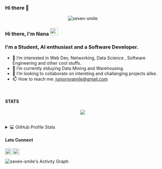 ### Hi there 👋

<!--
**seven-smile/seven-smile** is a ✨ _special_ ✨ repository because its `README.md` (this file) appears on your GitHub profile.

Here are some ideas to get you started:

- 🔭 I’m currently working on ...
- 🌱 I’m currently learning ...
- 👯 I’m looking to collaborate on ...
- 🤔 I’m looking for help with ...
- 💬 Ask me about ...
- 📫 How to reach me: ...
- 😄 Pronouns: ...
- ⚡ Fun fact: ...
-->

<p align="center"> <img src="https://komarev.com/ghpvc/?username=seven-smile&label=Profile%20views&color=0e75b6&style=flat" alt="seven-smile" /> </p>

### Hi there, I'm Nana <img src="https://media.giphy.com/media/hvRJCLFzcasrR4ia7z/giphy.gif" width="25px">

### I'm a Student, AI enthusiast and a Software Developer.

- 👀 I’m interested in Web Dev, Networking, Data Science , Software Engineering and other cool stuffs.
- 🌱 I’m currently stduying Data Mining and Warehousing.
- 💞 I’m looking to collaborate on intereting and challanging projects alike.
- 📫 How to reach me: juniornyamile@gmail.com

<br />

#### STATS
<a href="https://github.com/seven-smile">
  
</a>

<p align="center">
<img src="https://github-readme-streak-stats.herokuapp.com/?user=seven-smile&theme=prussian">
</p>
<br />

<!-- GitHub Profile Summary -->
<details> 
  <summary>💻 GitHub Profile Stats</summary>
  <br/>
    <a href="https://github.com/anuraghazra/github-readme-stats"><img alt="seven-smile's Github Stats" src="https://denvercoder1-github-readme-stats.vercel.app/api/?username=seven-smile&show_icons=true&count_private=true&theme=prussian&hide_border=true" height="192px"/></a>
  <a href="https://github.com/anuraghazra/github-readme-stats"><img src="https://github-readme-stats.vercel.app/api/top-langs/?username=seven-smile&layout=compact&theme=prussian&count_private=true&langs_count=10" height=192px /></a>
  <br/>
  <b>Note:</b> Top languages is only a metric of the languages my public code consists of and doesn't reflect experience or skill level.
</details>


#### Lets Connect
<a href="https://twitter.com/69_BLACKISH">
  <img align="left" alt="69_BLACKISH| Twitter" width="22px" src="https://raw.githubusercontent.com/peterthehan/peterthehan/master/assets/twitter.svg" />
</a>
<a href="https://www.linkedin.com/in/solomon-nnyamile-448594137/">
  <img align="left" alt="Nana's LinkedIN" width="22px" src="https://raw.githubusercontent.com/peterthehan/peterthehan/master/assets/linkedin.svg" />
</a>

<br />
<br />

<!-- Activity graph -->
<img alt="seven-smile's Activity Graph" src="https://denvercoder1-activity-graph.herokuapp.com/graph/?username=seven-smile&theme=prussian&bg_color=1F222E&color=F8D866&line=F85D7F&point=FFFFFF&hide_border=true" />
